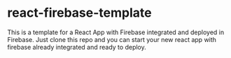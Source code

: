 # react-firebase-template
This is a template for a React App with Firebase integrated and deployed in Firebase. Just clone this repo and you can start your new react app with firebase already integrated and ready to deploy.
